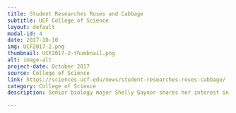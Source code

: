 ```yaml
---
title: Student Researches Roses and Cabbage
subtitle: UCF College of Science
layout: default
modal-id: 4
date: 2017-10-10
img: UCF2017-2.png
thumbnail: UCF2017-2-thumbnail.png
alt: image-alt
project-date: October 2017
source: College of Science
link: https://sciences.ucf.edu/news/student-researches-roses-cabbage/
category: College of Science
description: Senior biology major Shelly Gaynor shares her interest in genetics and evolutionary biology with the ecological community thanks to the National Science Foundation Research...

---
```

